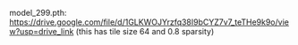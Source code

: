 model_299.pth: https://drive.google.com/file/d/1GLKWOJYrzfq38I9bCYZ7v7_teTHe9k9o/view?usp=drive_link (this has tile size 64 and 0.8 sparsity)

